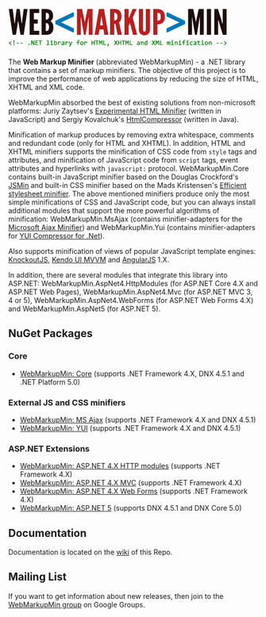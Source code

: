 <img src="logo.png" width="440" height="86" alt="WebMarkupMin logo" />

The **Web Markup Minifier** (abbreviated WebMarkupMin) - a .NET library that contains a set of markup minifiers. The objective of this project is to improve the performance of web applications by reducing the size of HTML, XHTML and XML code.

WebMarkupMin absorbed the best of existing solutions from non-microsoft platforms: Juriy Zaytsev's [Experimental HTML Minifier](http://kangax.github.com/html-minifier/) (written in JavaScript) and Sergiy Kovalchuk's [HtmlCompressor](http://code.google.com/p/htmlcompressor/) (written in Java).

Minification of markup produces by removing extra whitespace, comments and redundant code (only for HTML and XHTML). In addition, HTML and XHTML minifiers supports the minification of CSS code from `style` tags and attributes, and minification of JavaScript code from `script` tags, event attributes and hyperlinks with `javascript:` protocol. WebMarkupMin.Core contains built-in JavaScript minifier based on the Douglas Crockford's [JSMin](http://github.com/douglascrockford/JSMin) and built-in CSS minifier based on the Mads Kristensen's [Efficient stylesheet minifier](http://madskristensen.net/post/efficient-stylesheet-minification-in-c). The above mentioned minifiers produce only the most simple minifications of CSS and JavaScript code, but you can always install additional modules that support the more powerful algorithms of minification: WebMarkupMin.MsAjax (contains minifier-adapters for the [Microsoft Ajax Minifier](http://ajaxmin.codeplex.com)) and WebMarkupMin.Yui (contains minifier-adapters for [YUI Compressor for .Net](http://github.com/PureKrome/YUICompressor.NET)).

Also supports minification of views of popular JavaScript template engines: [KnockoutJS](http://knockoutjs.com/), [Kendo UI MVVM](http://www.telerik.com/kendo-ui) and [AngularJS](http://angularjs.org/) 1.X.

In addition, there are several modules that integrate this library into ASP.NET: WebMarkupMin.AspNet4.HttpModules (for ASP.NET Core 4.X and ASP.NET Web Pages), WebMarkupMin.AspNet4.Mvc (for ASP.NET MVC 3, 4 or 5), WebMarkupMin.AspNet4.WebForms (for ASP.NET Web Forms 4.X) and WebMarkupMin.AspNet5 (for ASP.NET 5).

## NuGet Packages

### Core
 * [WebMarkupMin: Core](http://nuget.org/packages/WebMarkupMin.Core/2.0.0-beta2) (supports .NET Framework 4.X, DNX 4.5.1 and .NET Platform 5.0)

### External JS and CSS minifiers
 * [WebMarkupMin: MS Ajax](http://nuget.org/packages/WebMarkupMin.MsAjax/2.0.0-beta2) (supports .NET Framework 4.X and DNX 4.5.1)
 * [WebMarkupMin: YUI](http://nuget.org/packages/WebMarkupMin.Yui/2.0.0-beta2) (supports .NET Framework 4.X and DNX 4.5.1)

### ASP.NET Extensions
 * [WebMarkupMin: ASP.NET 4.X HTTP modules](http://nuget.org/packages/WebMarkupMin.AspNet4.HttpModules/2.0.0-beta2) (supports .NET Framework 4.X)
 * [WebMarkupMin: ASP.NET 4.X MVC](http://nuget.org/packages/WebMarkupMin.AspNet4.Mvc/2.0.0-beta2) (supports .NET Framework 4.X)
 * [WebMarkupMin: ASP.NET 4.X Web Forms](http://nuget.org/packages/WebMarkupMin.AspNet4.WebForms/2.0.0-beta2) (supports .NET Framework 4.X)
 * [WebMarkupMin: ASP.NET 5](http://nuget.org/packages/WebMarkupMin.AspNet5/2.0.0-beta2) (supports DNX 4.5.1 and DNX Core 5.0)

## Documentation
Documentation is located on the [wiki](http://github.com/Taritsyn/WebMarkupMin/wiki) of this Repo.

## Mailing List 
If you want to get information about new releases, then join to the [WebMarkupMin group](https://groups.google.com/forum/#!forum/webmarkupmin) on Google Groups.